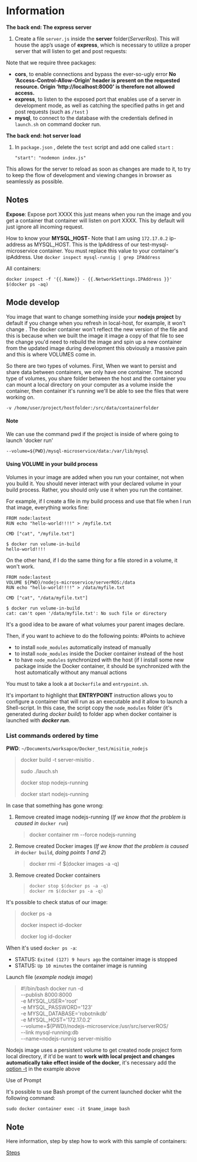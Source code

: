# Information

**The back end: The express server**

1.  Create a file `server.js` inside the **server** folder(*ServerRos*). This will house the app’s usage of **express**, which is necessary to utilize a proper server that will listen to get and post requests:

Note that we require three packages:

*   **cors**, to enable connections and bypass the ever-so-ugly error **No ‘Access-Control-Allow-Origin’ header is present on the requested resource. Origin ‘http://localhost:8000' is therefore not allowed access.**
*   **express**,  to listen to the exposed port that enables use of a server in development mode, as well as catching the specified paths in get and post requests (such as `/test` )
*   **mysql**, to connect to the database with the credentials defined in `launch.sh` on command docker run.

**The back end: hot server load**

1.  In `package.json` , delete the `test` script and add one called `start` :

	`"start": "nodemon index.js"`

This allows for the server to reload as soon as changes are made to it, to try to keep the flow of development and viewing changes in browser as seamlessly as possible.

## Notes

**Expose**:  Expose port XXXX this just means when you run the image and you get a container that container will listen on port XXXX. This by default will just ignore all incoming request.

How to know your **MYSQL_HOST**- Note that I am using `172.17.0.2` ip-address as MYSQL_HOST. This is the IpAddress of our test-mysql-microservice container. You must replace this value to your container's ipAddress. Use `docker inspect mysql-runnig | grep IPAddress`

All containers: 

```shell
docker inspect -f '{{.Name}} - {{.NetworkSettings.IPAddress }}' $(docker ps -aq)
```



## Mode develop

You image that want to change something inside your **nodejs project** by default if you change when you refresh in local-host, for example, it won't change . The docker container won't reflect the new version of the file and this is because when we built the image it image a copy of  that file to see the change you'd need to rebuild the image and spin up a new container from the updated image during development this obviously a massive pain and this is where VOLUMES come in. 

So there are two types of volumes. First, When we want to persist and share data between containers, we only have one container. The second type of volumes, you share folder between the host and the container you can mount a local directory on your computer as a volume inside the container, then container it's running we'll be able to see  the files that were working on.

`-v /home/user/project/hostfolder:/src/data/containerfolder`

#### Note 

We can use the command pwd if the project is inside of where going to launch 'docker run'

`--volume=${PWD}/mysql-microservice/data:/var/lib/mysql`

#### Using VOLUME in your build process

Volumes in your image are added when you run your container, not when you build it. You should never interact with your declared volume in your build process. Rather, you should only use it when you run the container.

For example, if I create a file in my build process and use that file when I run that image, everything works fine:

```
FROM node:lastest
RUN echo "hello-world!!!!" > /myfile.txt

CMD ["cat", "/myfile.txt"]

$ docker run volume-in-build
hello-world!!!!
```

On the other hand, if I do the same thing for a file stored in a volume, it won't work.

```
FROM node:lastest
VOLUME ${PWD}/nodejs-microservice/serverROS:/data
RUN echo "hello-world!!!!" > /data/myfile.txt

CMD ["cat", "/data/myfile.txt"]

$ docker run volume-in-build
cat: can't open '/data/myfile.txt': No such file or directory
```

It's a good idea to be aware of what volumes your parent images declare.

Then, if you want to achieve to do the following points: #Points to achieve

- to install `node_modules` automatically instead of manually
- to install `node_modules` inside the Docker container instead of the host
- to have `node_modules` synchronized with the host (if I install some new package inside the Docker container, it should be synchronized with the host automatically without any manual actions

You must to take a look a at `Dockerfile`  and `entrypoint.sh`.

It's important to highlight that **ENTRYPOINT** instruction allows you to configure a container that will run as an executable and it allow to launch a Shell-script. In this case, the script copy the `node_modules` folder (it's generated during *docker build*) to folder app when docker container is launched with ***docker run***.

### List commands  ordered by time

**PWD**:  `~/Documents/worksapce/Docker_test/misitio_nodejs`

> docker build -t server-misitio .
>
> sudo ./lauch.sh
>
> docker stop nodejs-running
>
> docker start nodejs-running

In case that something has gone wrong:

1. Remove created image nodejs-running  (*If we know that the problem is caused in* `docker run`)

   > docker container rm --force nodejs-running

2. Remove created Docker images (*If we know that the problem is caused in* `docker build`, *doing points 1 and 2*)

   > docker rmi -f $(docker images -a -q)
   
3. Remove created Docker containers

   > ```shell
   > docker stop $(docker ps -a -q)
   > docker rm $(docker ps -a -q)
   > ```

It's possible to check status of our image:

> docker ps -a
>
> docker inspect id-docker
>
> docker log id-docker

When it's used `docker ps -a`:

- STATUS:  `Exited (127) 9 hours ago`  the container image is stopped
- STATUS:  `Up 10 minutes`  the container image is running

Launch file (*example nodejs image*)

> #!/bin/bash
> docker run  -d \
> --publish 8000:8000 \
> -e MYSQL_USER='root' \
> -e MYSQL_PASSWORD='123' \
> -e MYSQL_DATABASE='robotnikdb' \
> -e MYSQL_HOST='172.17.0.2' \
> --volume=${PWD}/nodejs-microservice:/usr/src/serverROS/ \
> --link mysql-running:db \
> --name=nodejs-runnig server-misitio

Nodejs image uses a persistent volume to get created node project form local directory, if it'd be want to **work with local project and changes automatically take effect inside of the docker**, it's necessary add the [option -t](https://docs.docker.com/engine/reference/commandline/run/) in the example above

Use of Prompt

It's possible to use Bash prompt of the current launched docker whit the following command:

```shell
sudo docker container exec -it $name_image bash
```

## Note

Here information, step by step how to work with this sample of containers:

[Steps](./Steps.md)